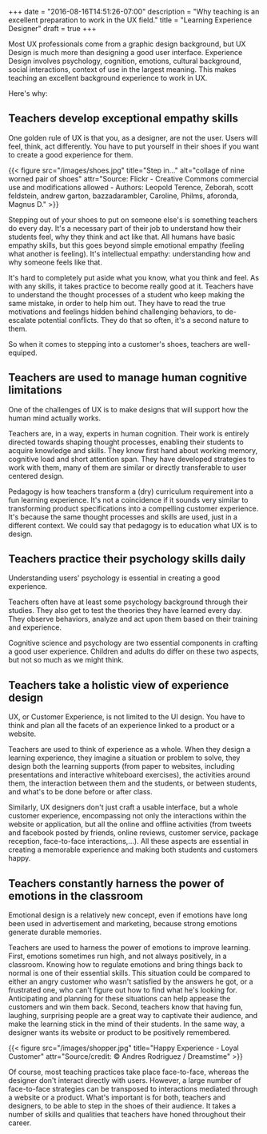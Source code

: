 +++
date = "2016-08-16T14:51:26-07:00"
description = "Why teaching is an excellent preparation to work in the UX field."
title = "Learning Experience Designer"
draft = true
+++

Most UX professionals come from a graphic design background, but UX Design is much more than designing a good user interface. Experience Design involves psychology, cognition, emotions, cultural background, social interactions, context of use in the largest meaning. This makes teaching an excellent background experience to work in UX.

Here's why:

## Teachers develop exceptional empathy skills

One golden rule of UX is that you, as a designer, are not the user. Users will feel, think, act differently. You have to put yourself in their shoes if you want to create a good experience for them.

{{< figure src="/images/shoes.jpg" title="Step in..." alt="collage of nine worned pair of shoes" attr="Source: Flickr - Creative Commons commercial use and modifications allowed - Authors: Leopold Terence, Zeborah, scott feldstein, andrew garton, bazzadarambler, Caroline, Philms, aforonda, Magnus D." >}}

Stepping out of your shoes to put on someone else's is something teachers do every day. It's a necessary part of their job to understand how their students feel, why they think and act like that. All humans have basic empathy skills, but this goes beyond simple emotional empathy (feeling what another is feeling). It's intellectual empathy: understanding how and why someone feels like that. 

It's hard to completely put aside what you know, what you think and feel. As with any skills, it takes practice to become really good at it. Teachers have to understand the thought processes of a student who keep making the same mistake, in order to help him out. They have to read the true motivations and feelings hidden behind challenging behaviors, to de-escalate potential conflicts. They do that so often, it's a second nature to them.

So when it comes to stepping into a customer's shoes, teachers are well-equiped. 

## Teachers are used to manage human cognitive limitations

One of the challenges of UX is to make designs that will support how the human mind actually works.

Teachers are, in a way, experts in human cognition. Their work is entirely directed towards shaping thought processes, enabling their students to acquire knowledge and skills. They know first hand about working memory, cognitive load and short attention span. They have developed strategies to work with them, many of them are similar or directly transferable to user centered design. 

Pedagogy is how teachers transform a (dry) curriculum requirement into a fun learning experience. It's not a coincidence if it sounds very similar to transforming product specifications into a compelling customer experience. It's because the same thought processes and skills are used, just in a different context. We could say that pedagogy is to education what UX is to design. 

## Teachers practice their psychology skills daily

Understanding users' psychology is essential in creating a good experience. 

Teachers often have at least some psychology background through their studies. They also get to test the theories they have learned every day. They observe behaviors, analyze and act upon them based on their training and experience. 

Cognitive science and psychology are two essential components in crafting a good user experience. Children and adults do differ on these two aspects, but not so much as we might think.

## Teachers take a holistic view of experience design

UX, or Customer Experience, is not limited to the UI design. You have to think and plan all the facets of an experience linked to a product or a website.

Teachers are used to think of experience as a whole. When they design a learning experience, they imagine a situation or problem to solve, they design both the learning supports (from paper to websites, including presentations and interactive whiteboard exercises), the activities around them, the interaction between them and the students, or between students, and what's to be done before or after class. 

Similarly, UX designers don't just craft a usable interface, but a whole customer experience, encompassing not only the interactions within the website or application, but all the online and offline activities (from tweets and facebook posted by friends, online reviews, customer service, package reception, face-to-face interactions,...). All these aspects are essential in creating a memorable experience and making both students and customers happy.

## Teachers constantly harness the power of emotions in the classroom

Emotional design is a relatively new concept, even if emotions have long been used in advertisement and marketing, because strong emotions generate durable memories.

Teachers are used to harness the power of emotions to improve learning. First, emotions sometimes run high, and not always positively, in a classroom. Knowing how to regulate emotions and bring things back to normal is one of their essential skills. This situation could be compared to either an angry customer who wasn't satisfied by the answers he got, or a frustrated one, who can't figure out how to find what he's looking for. Anticipating and planning for these situations can help appease the customers and win them back. Second, teachers know that having fun, laughing, surprising people are a great way to captivate their audience, and make the learning stick in the mind of their students. In the same way, a designer wants its website or product to be positively remembered.

{{< figure src="/images/shopper.jpg" title="Happy Experience - Loyal Customer" attr="Source/credit: © Andres Rodriguez / Dreamstime" >}}

Of course, most teaching practices take place face-to-face, whereas the designer don't interact directly with users. However, a large number of face-to-face strategies can be transposed to interactions mediated through a website or a product. What's important is for both, teachers and designers, to be able to step in the shoes of their audience. It takes a number of skills and qualities that teachers have honed throughout their career.

